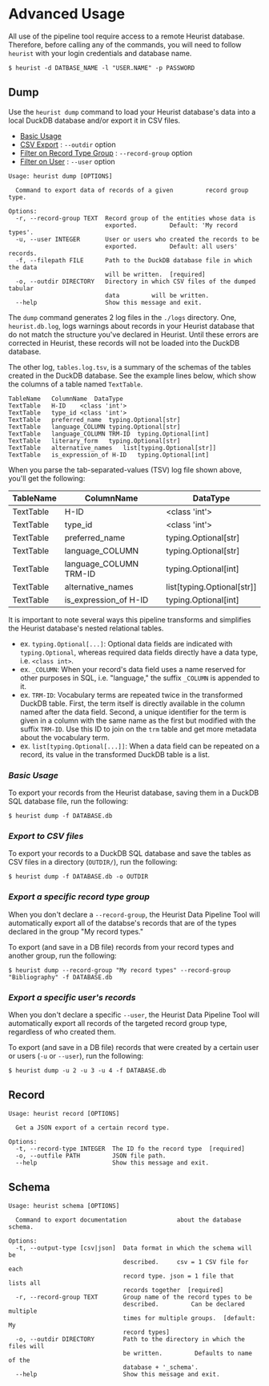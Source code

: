 # Advanced Usage

All use of the pipeline tool require access to a remote Heurist database. Therefore, before calling any of the commands, you will need to follow `heurist` with your login credentials and database name.

```shell
$ heurist -d DATBASE_NAME -l "USER.NAME" -p PASSWORD
```

## Dump

Use the `heurist dump` command to load your Heurist database's data into a local DuckDB database and/or export it in CSV files.

- [Basic Usage](#basic-usage)
- [CSV Export](#export-to-csv-files) : `--outdir` option
- [Filter on Record Type Group](#export-a-specific-record-type-group) : `--record-group` option
- [Filter on User](#export-a-specific-users-records) : `--user` option

```
Usage: heurist dump [OPTIONS]

  Command to export data of records of a given         record group type.

Options:
  -r, --record-group TEXT  Record group of the entities whose data is
                           exported.         Default: 'My record types'.
  -u, --user INTEGER       User or users who created the records to be
                           exported.         Default: all users' records.
  -f, --filepath FILE      Path to the DuckDB database file in which the data
                           will be written.  [required]
  -o, --outdir DIRECTORY   Directory in which CSV files of the dumped tabular
                           data         will be written.
  --help                   Show this message and exit.
```

The `dump` command generates 2 log files in the `./logs` directory. One, `heurist.db.log`, logs warnings about records in your Heurist database that do not match the structure you've declared in Heurist. Until these errors are corrected in Heurist, these records will not be loaded into the DuckDB database.

The other log, `tables.log.tsv`, is a summary of the schemas of the tables created in the DuckDB database. See the example lines below, which show the columns of a table named `TextTable`.

```tsv
TableName	ColumnName	DataType
TextTable	H-ID	<class 'int'>
TextTable	type_id	<class 'int'>
TextTable	preferred_name	typing.Optional[str]
TextTable	language_COLUMN	typing.Optional[str]
TextTable	language_COLUMN TRM-ID	typing.Optional[int]
TextTable	literary_form	typing.Optional[str]
TextTable	alternative_names	list[typing.Optional[str]]
TextTable	is_expression_of H-ID	typing.Optional[int]
```

When you parse the tab-separated-values (TSV) log file shown above, you'll get the following:

|TableName|ColumnName|DataType|
|--|--|--|
|TextTable|H-ID|<class 'int'>|
|TextTable|type_id|<class 'int'>|
|TextTable|preferred_name|typing.Optional[str]|
|TextTable|language_COLUMN|typing.Optional[str]|
|TextTable|language_COLUMN TRM-ID|typing.Optional[int]|
|TextTable|alternative_names|list[typing.Optional[str]]|
|TextTable|is_expression_of H-ID|typing.Optional[int]|

It is important to note several ways this pipeline transforms and simplifies the Heurist database's nested relational tables.

- ex. `typing.Optional[...]`: Optional data fields are indicated with `typing.Optional`, whereas required data fields directly have a data type, i.e. `<class int>`.
- ex. `_COLUMN`: When your record's data field uses a name reserved for other purposes in SQL, i.e. "language," the suffix `_COLUMN` is appended to it.
- ex. `TRM-ID`: Vocabulary terms are repeated twice in the transformed DuckDB table. First, the term itself is directly available in the column named after the data field. Second, a unique identifier for the term is given in a column with the same name as the first but modified with the suffix `TRM-ID`. Use this ID to join on the `trm` table and get more metadata about the vocabulary term.
- ex. `list[typing.Optional[...]]`: When a data field can be repeated on a record, its value in the transformed DuckDB table is a list.

### _Basic Usage_

To export your records from the Heurist database, saving them  in a DuckDB SQL database file, run the following:

```shell
$ heurist dump -f DATABASE.db
```

### _Export to CSV files_

To export your records to a DuckDB SQL database and save the tables as CSV files in a directory (`OUTDIR/`), run the following:

```shell
$ heurist dump -f DATABASE.db -o OUTDIR
```

### _Export a specific record type group_

When you don't declare a `--record-group`, the Heurist Data Pipeline Tool will automatically export all of the databse's records that are of the types declared in the group "My record types."

To export (and save in a DB file) records from your record types and another group, run the following:

```shell
$ heurist dump --record-group "My record types" --record-group "Bibliography" -f DATABASE.db
```

### _Export a specific user's records_

When you don't declare a specific `--user`, the Heurist Data Pipeline Tool will automatically export all records of the targeted record group type, regardless of who created them.

To export (and save in a DB file) records that were created by a certain user or users (`-u` or `--user`), run the following:

```shell
$ heurist dump -u 2 -u 3 -u 4 -f DATABASE.db
```

## Record

```console
Usage: heurist record [OPTIONS]

  Get a JSON export of a certain record type.

Options:
  -t, --record-type INTEGER  The ID fo the record type  [required]
  -o, --outfile PATH         JSON file path.
  --help                     Show this message and exit.
```


## Schema

```console
Usage: heurist schema [OPTIONS]

  Command to export documentation              about the database schema.

Options:
  -t, --output-type [csv|json]  Data format in which the schema will be
                                described.     csv = 1 CSV file for each
                                record type. json = 1 file that     lists all
                                records together  [required]
  -r, --record-group TEXT       Group name of the record types to be
                                described.         Can be declared multiple
                                times for multiple groups.  [default: My
                                record types]
  -o, --outdir DIRECTORY        Path to the directory in which the files will
                                be written.         Defaults to name of the
                                database + '_schema'.
  --help                        Show this message and exit.
```
